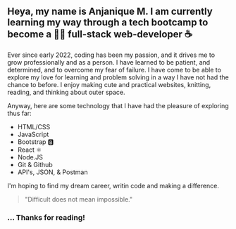 ## Heya, my name is Anjanique M. I am currently learning my way through a tech bootcamp to become a 👩‍💻 full-stack web-developer ☕️

Ever since early 2022, coding has been my passion, and it drives me to grow professionally and as a person. I have learned to be patient, and determined, 
and to overcome my fear of failure. I have come to be able to explore my love for learning and problem solving in a way I have not had the chance to before. I enjoy
making cute and practical websites, knitting, reading, and thinking about outer space.

Anyway, here are some technology that I have had the pleasure of exploring thus far:

- HTML/CSS
- JavaScript
- Bootstrap 🅱️
- React ⚛️
- Node.JS
- Git & Github
- API's, JSON, & Postman             

I'm hoping to find my dream career, writin code and making a difference. 

> "Difficult does not mean impossible."

### ... Thanks for reading!

<!-- 
- [] add my favorite projects/links that i want people to checkout

-->
